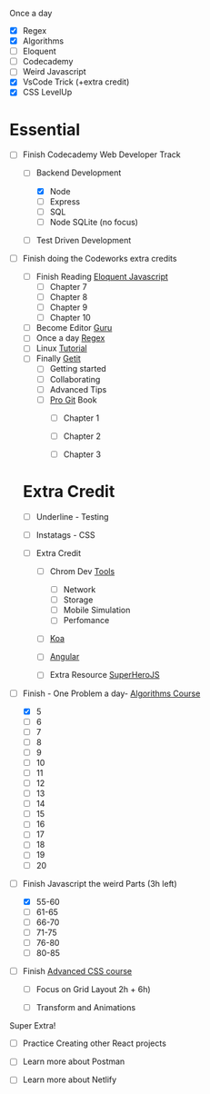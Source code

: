 Once a day

- [x] Regex
- [x] Algorithms
- [ ] Eloquent
- [ ] Codecademy
- [ ] Weird Javascript
- [x] VsCode Trick (+extra credit)
- [x] CSS LevelUp

# Essential

- [ ] Finish Codecademy Web Developer Track

  - [ ] Backend Development
    - [x] Node
    - [ ] Express
    - [ ] SQL
    - [ ] Node SQLite (no focus)
  - [ ] Test Driven Development

  

- [ ] Finish doing the Codeworks extra credits
  - [ ] Finish Reading [Eloquent Javascript](https://www.youtube.com/watch?v=vU3IdMMt99E)
    - [ ] Chapter 7
    - [ ] Chapter 8
    - [ ] Chapter 9
    - [ ] Chapter 10
  - [ ] Become Editor [Guru](https://code.visualstudio.com/docs/getstarted/tips-and-tricks)
  - [ ] Once a day [Regex](https://regexone.com/)
  - [ ] Linux [Tutorial](https://ryanstutorials.net/linuxtutorial/)
  - [ ] Finally [Getit](https://www.atlassian.com/git)
    - [ ] Getting started
    - [ ] Collaborating
    - [ ] Advanced Tips
    - [ ] [Pro Git](https://git-scm.com/book/en/v2/) Book
      - [ ] Chapter 1
      - [ ] Chapter 2
      - [ ] Chapter 3

  

  # Extra Credit

  - [ ] Underline - Testing
  - [ ] Instatags - CSS

  - [ ] Extra Credit
    - [ ] Chrom Dev [Tools](https://developers.google.com/web/tools/chrome-devtools/)
      - [ ] Network
      - [ ] Storage
      - [ ] Mobile Simulation
      - [ ] Perfomance
    - [ ] [Koa](https://www.youtube.com/watch?v=z84uTk5zmak)
    - [ ] [Angular](https://www.youtube.com/watch?v=Fdf5aTYRW0E)
    - [ ] Extra Resource [SuperHeroJS](http://superherojs.com/)

  

- [ ] Finish - One Problem a day- [Algorithms Course](https://course.interviewespresso.com/)

  - [x] 5
  - [ ] 6
  - [ ] 7
  - [ ] 8
  - [ ] 9
  - [ ] 10
  - [ ] 11
  - [ ] 12
  - [ ] 13
  - [ ] 14
  - [ ] 15
  - [ ] 16
  - [ ] 17
  - [ ] 18
  - [ ] 19
  - [ ] 20

- [ ] Finish Javascript the weird Parts (3h left)

  - [x] 55-60
  - [ ] 61-65
  - [ ] 66-70
  - [ ] 71-75
  - [ ] 76-80
  - [ ] 80-85

- [ ] Finish [Advanced CSS course ](https://www.udemy.com/course/advanced-css-and-sass/learn/lecture/8312878#content) 

  - [ ] Focus on Grid Layout 2h + 6h)
  - [ ] Transform and Animations



Super Extra!

- [ ] Practice Creating other React projects
- [ ] Learn more about Postman
- [ ] Learn more about Netlify


